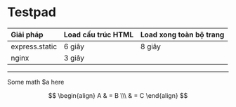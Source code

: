 # Testpad

| Giải pháp      | Load cấu trúc HTML | Load xong toàn bộ trang |
|:---------------|--------------------|-------------------------|
| express.static | 6 giây             | 8 giây                  |
| nginx          | 3 giây             |                         |

---------

Some math $a here

$$ \begin{align} A & = B \\\ & = C \end{align} $$
